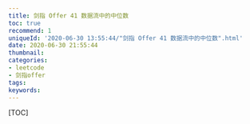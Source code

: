 ```yaml
---
title: 剑指 Offer 41 数据流中的中位数
toc: true
recommend: 1
uniqueId: '2020-06-30 13:55:44/"剑指 Offer 41 数据流中的中位数".html'
date: 2020-06-30 21:55:44
thumbnail:
categories:
- leetcode
- 剑指offer
tags:
keywords:
---
```


[TOC]

<!--more-->
